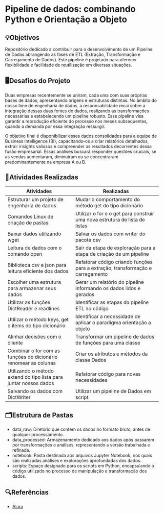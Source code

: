 # Pipeline de dados: combinando Python e Orientação a Objeto

## 💡Objetivos
Repositório dedicado a contribuir para o desenvolvimento de um Pipeline de Dados abrangendo as fases de ETL (Extração, Transformação e Carregamento de Dados). Este pipeline é projetado para oferecer flexibilidade e facilidade de reutilização em diversas situações.

## 🖥️Desafios do Projeto
Duas empresas recentemente se uniram, cada uma com suas próprias bases de dados, apresentando origens e estruturas distintas. No âmbito do nosso time de engenharia de dados, a responsabilidade recai sobre a integração dessas duas fontes de dados, realizando as transformações necessárias e estabelecendo um pipeline robusto. Esse pipeline visa garantir a reprodução eficiente do processo nos meses subsequentes, quando a demanda por essa integração ressurgir.

O objetivo final é disponibilizar esses dados consolidados para a equipe de Business Intelligence (BI), capacitando-os a criar relatórios detalhados, extrair insights valiosos e compreender os resultados decorrentes dessa fusão empresarial. Essas análises buscará responder questões cruciais, se as vendas aumentaram, diminuíram ou se concentraram predominantemente na empresa A ou B.

## 📄Atividades Realizadas
|Atividades|Realizadas |
|----------|-----------|
|Estruturar um projeto de engenharia de dados|Mudar o comportamento do método get do tipo dicionário|
|Comandos Linux de criação de pastas|Utilizar o for e o get para construir uma nova estrutura de lista de listas|
|Baixar dados utilizando wget|Salvar os dados com writer do pacote csv|
|Leitura de dados com o comando open|Sair da etapa de exploração para a etapa de criação de um pipeline|
|Biblioteca csv e json para leitura eficiente dos dados|Refatorar código criando funções para a extração, transformação e carregamento|
|Escolher uma estrutura para armazenar seus dados|Gerar um relatório do pipeline informando os dados lidos e gerados|
|Utilizar as funções DictReader e readlines|Identificar as etapas do pipeline ETL no código|
|Utilizar o método keys, get e items do tipo dicionário|Identificar a necessidade de aplicar o paradigma orientação a objeto|
|Alinhar decisões com o cliente|Transformar um pipeline de dados de funções para uma classe|
|Combinar o for com as funções do dicionário renomear as colunas|Criar os atributos e métodos da classe Dados|
|Utilizando o método extend do tipo lista para juntar nossos dados|Refatorar código para novas necessidades|
|Salvando os dados com DictWriter|Utilizar um pipeline de Dados em script|

##  🗂️Estrutura de Pastas
- data_raw: Diretório que contém os dados no formato bruto, antes de qualquer processamento.
- data_processed: Armazenamento dedicado aos dados após passarem por transformações e análises, representando a versão trabalhada e refinada.
- notebook: Pasta destinada aos arquivos Jupyter Notebook, nos quais são realizadas análises e explorações aprofundadas dos dados.
- scripts: Espaço designado para os scripts em Python, encapsulando o código utilizado no processo de manipulação e transformação dos dados.

## 🔍Referências
- [Alura](https://www.alura.com.br/)